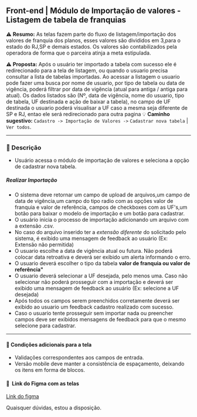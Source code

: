 ## Front-end | Módulo de Importação de valores - Listagem de tabela de franquias

:warning: **Resumo:** As telas fazem parte do fluxo de listagem/importação dos valores de franquia dos planos, esses valores são divididos em 3,para o estado do RJ,SP e demais estados. Os valores são contabilizados pela operadora de forma que o parceira atinja a meta estipulada.

:warning: **Proposta:** Após o usuário ter importado a tabela com sucesso ele é redirecionado para a tela de listagem, ou quando o usuario precisa consultar a lista de tabelas importadas. Ao acessar a listagem o usuario pode fazer uma busca por nome de usuario, por tipo de tabela ou data de vigência, poderá filtrar por data de vigência (atual para antiga / antiga para atual). Os dados listados são (Nº, data de vigência, nome do usuario, tipo de tabela, UF destinada e ação de baixar a tabela), no campo de UF destinada o usuario poderá visualisar a UF caso a mesma seja diferente de SP e RJ, entao ele será redirecionado para outra pagina
:bulb: **Caminho sugestivo:** `Cadastro -> Importação de Valores ->` `Cadastrar nova tabela` | `Ver todos`.


---
### :pushpin: Descrição
- Usuário acessa o módulo de importação de valores e seleciona a opção de cadastrar nova tabela.
#####  Realizar Importação
- O sistema deve retornar um campo de upload de arquivos,um campo de data de vigência,um campo do tipo radio com as opções valor de franquia e valor de referência, campos de checkboxes com as UF's,um botão para baixar o modelo de importação e um botão para cadastrar.
- O usuário inicia o processo de importação adicionando um arquivo com a extensão .csv.
- No caso do arquivo inserido ter a *extensão diferente* do solicitado pelo sistema, é exibido uma mensagem de feedback ao usuário (Ex: Extensão não permitida)
- O usuario escolhe a data de vigência atual ou futura. Não poderá colocar data retroativa e deverá ser exibido um alerta informando o erro.
- O usuario deverá escolher o tipo da tabela **valor de franquia ou valor de referência"**
- O usuario deverá selecionar a UF desejada, pelo menos uma. Caso não selecionar não poderá prosseguir com a importação e deverá ser exibido uma mensagem de feedback ao usuário (Ex: selecione a UF desejada)
- Após todos os campos serem preenchidos corretamente deverá ser exibido ao usuario um feedback cadastro realizado com sucesso.
- Caso o usuario tente prosseguir sem importar nada ou preencher campos deve ser exibidos mensagens de feedback para que o mesmo selecione para cadastrar.
---

#### :rocket: Condições adicionais para a tela

- Validações correspondentes aos campos de entrada.
- Versão mobile deve manter a consistência de espaçamento, deixando os itens em forma de blocos.

#### :art:  Link do Figma com as telas

[Link do figma](https://www.figma.com/file/5Dc5FsbNBRMIOIm5BZHOia/Cadastro-de-valores-de-franquias-no-Gerencial?node-id=1325%3A11459)

Quaisquer dúvidas, estou a disposição.
